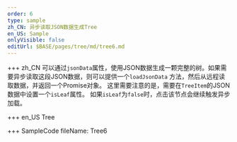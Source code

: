 ```yaml
--- 
order: 6
type: sample
zh_CN: 异步读取JSON数据生成Tree
en_US: Sample
onlyVisible: false
editUrl: $BASE/pages/tree/md/tree6.md
---
```


+++ zh_CN
可以通过<Code>jsonData</Code>属性，使用JSON数据生成一颗完整的树。如果需要异步读取这段JSON数据，则可以提供一个<Code>loadJsonData</Code>
方法，然后从远程读取数据，并返回一个Promise对象。 这里需要注意的是，需要在<Code>TreeItem</Code>的JSON数据中设置一个<Code>isLeaf</Code>属性。
如果<Code>isLeaf</Code>为<Code>false</Code>时，点击该节点会继续触发异步加载。

+++ en_US
Tree

+++ SampleCode
fileName: Tree6
